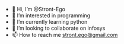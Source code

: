 - 👋 Hi, I’m @Stront-Ego
- 👀 I’m interested in programming
- 🌱 I’m currently learning python
- 💞️ I’m looking to collaborate on infosys
- 📫 How to reach me stront.ego@gmail.com

<!---
Stront-Ego/Stront-Ego is a ✨ special ✨ repository because its `README.md` (this file) appears on your GitHub profile.
You can click the Preview link to take a look at your changes.
--->
